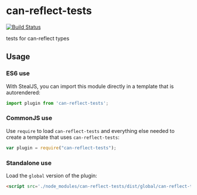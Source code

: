 # can-reflect-tests

[![Build Status](https://travis-ci.org/canjs/can-reflect-tests.svg?branch=master)](https://travis-ci.org/canjs/can-reflect-tests)

tests for can-reflect types

## Usage

### ES6 use

With StealJS, you can import this module directly in a template that is autorendered:

```js
import plugin from 'can-reflect-tests';
```

### CommonJS use

Use `require` to load `can-reflect-tests` and everything else
needed to create a template that uses `can-reflect-tests`:

```js
var plugin = require("can-reflect-tests");
```

### Standalone use

Load the `global` version of the plugin:

```html
<script src='./node_modules/can-reflect-tests/dist/global/can-reflect-tests.js'></script>
```
